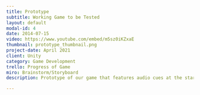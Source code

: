 ```yaml
---
title: Prototype
subtitle: Working Game to be Tested
layout: default
modal-id: 4
date: 2014-07-15
video: https://www.youtube.com/embed/m5sz0iKZxaE
thumbnail: prototype_thumbnail.png
project-date: April 2021
client: Unity
category: Game Development
trello: Progress of Game
miro: Brainstorm/Storyboard
description: Prototype of our game that features audio cues at the start of the game and when walking through there are options to pick up items and use them for events like the tombstone. As we develop the game there will be more objectives to complete like walking through the lake to collect a certain item. We have received many comments about our game that users like and disliked and will be further improved in the final game.

---
```


